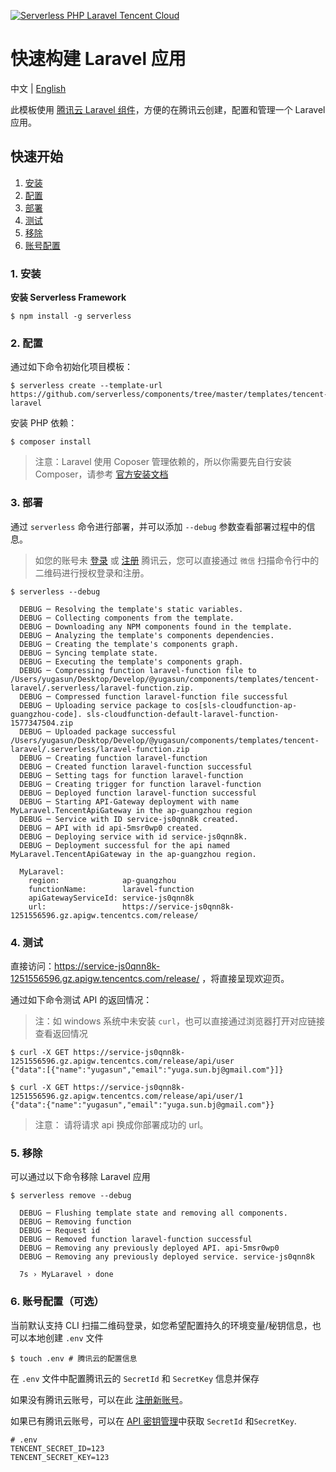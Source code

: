 <!--
title: Deploy Serverless Laravel Application
description: "Deploy Serverless Laravel application with Tencent Laravel component"
date: 2019-12-26
thumbnail: 'https://img.serverlesscloud.cn/20191226/1577347087676-website_%E9%95%BF.png'
categories:
  - toturial
authors:
  - yugasun
authorslink:
  - https://github.com/yugasun
translators:
  - None
translatorslink:
  - None
-->

[![Serverless PHP Laravel Tencent Cloud](https://img.serverlesscloud.cn/20191226/1577347087676-website_%E9%95%BF.png)](http://serverless.com)

# 快速构建 Laravel 应用

中文 | [English](./README_EN.md)

此模板使用 [腾讯云 Laravel 组件](https://github.com/serverless-components/tencent-laravel)，方便的在腾讯云创建，配置和管理一个 Laravel 应用。

## 快速开始

1. [安装](#1-安装)
2. [配置](#2-配置)
3. [部署](#3-部署)
4. [测试](#4-测试)
5. [移除](#5-移除)
6. [账号配置](#6-账号配置（可选）)

### 1. 安装

**安装 Serverless Framework**

```shell
$ npm install -g serverless
```

### 2. 配置

通过如下命令初始化项目模板：

```shell
$ serverless create --template-url https://github.com/serverless/components/tree/master/templates/tencent-laravel
```

安装 PHP 依赖：

```shell
$ composer install
```

> 注意：Laravel 使用 Coposer 管理依赖的，所以你需要先自行安装 Composer，请参考 [官方安装文档](https://getcomposer.org/doc/00-intro.md#installation-linux-unix-macos)

### 3. 部署

通过 `serverless` 命令进行部署，并可以添加 `--debug` 参数查看部署过程中的信息。

> 如您的账号未 [登录](https://cloud.tencent.com/login) 或 [注册](https://cloud.tencent.com/register) 腾讯云，您可以直接通过 `微信` 扫描命令行中的二维码进行授权登录和注册。

```shell
$ serverless --debug

  DEBUG ─ Resolving the template's static variables.
  DEBUG ─ Collecting components from the template.
  DEBUG ─ Downloading any NPM components found in the template.
  DEBUG ─ Analyzing the template's components dependencies.
  DEBUG ─ Creating the template's components graph.
  DEBUG ─ Syncing template state.
  DEBUG ─ Executing the template's components graph.
  DEBUG ─ Compressing function laravel-function file to /Users/yugasun/Desktop/Develop/@yugasun/components/templates/tencent-laravel/.serverless/laravel-function.zip.
  DEBUG ─ Compressed function laravel-function file successful
  DEBUG ─ Uploading service package to cos[sls-cloudfunction-ap-guangzhou-code]. sls-cloudfunction-default-laravel-function-1577347504.zip
  DEBUG ─ Uploaded package successful /Users/yugasun/Desktop/Develop/@yugasun/components/templates/tencent-laravel/.serverless/laravel-function.zip
  DEBUG ─ Creating function laravel-function
  DEBUG ─ Created function laravel-function successful
  DEBUG ─ Setting tags for function laravel-function
  DEBUG ─ Creating trigger for function laravel-function
  DEBUG ─ Deployed function laravel-function successful
  DEBUG ─ Starting API-Gateway deployment with name MyLaravel.TencentApiGateway in the ap-guangzhou region
  DEBUG ─ Service with ID service-js0qnn8k created.
  DEBUG ─ API with id api-5msr0wp0 created.
  DEBUG ─ Deploying service with id service-js0qnn8k.
  DEBUG ─ Deployment successful for the api named MyLaravel.TencentApiGateway in the ap-guangzhou region.

  MyLaravel:
    region:              ap-guangzhou
    functionName:        laravel-function
    apiGatewayServiceId: service-js0qnn8k
    url:                 https://service-js0qnn8k-1251556596.gz.apigw.tencentcs.com/release/
```

### 4. 测试

直接访问：https://service-js0qnn8k-1251556596.gz.apigw.tencentcs.com/release/ ，将直接呈现欢迎页。

通过如下命令测试 API 的返回情况：

> 注：如 windows 系统中未安装 `curl`，也可以直接通过浏览器打开对应链接查看返回情况

```shell
$ curl -X GET https://service-js0qnn8k-1251556596.gz.apigw.tencentcs.com/release/api/user
{"data":[{"name":"yugasun","email":"yuga.sun.bj@gmail.com"}]}
```

```shell
$ curl -X GET https://service-js0qnn8k-1251556596.gz.apigw.tencentcs.com/release/api/user/1
{"data":{"name":"yugasun","email":"yuga.sun.bj@gmail.com"}}
```

> 注意： 请将请求 api 换成你部署成功的 url。

### 5. 移除

可以通过以下命令移除 Laravel 应用

```shell
$ serverless remove --debug

  DEBUG ─ Flushing template state and removing all components.
  DEBUG ─ Removing function
  DEBUG ─ Request id
  DEBUG ─ Removed function laravel-function successful
  DEBUG ─ Removing any previously deployed API. api-5msr0wp0
  DEBUG ─ Removing any previously deployed service. service-js0qnn8k

  7s › MyLaravel › done
```

### 6. 账号配置（可选）

当前默认支持 CLI 扫描二维码登录，如您希望配置持久的环境变量/秘钥信息，也可以本地创建 `.env` 文件

```shell
$ touch .env # 腾讯云的配置信息
```

在 `.env` 文件中配置腾讯云的 `SecretId` 和 `SecretKey` 信息并保存

如果没有腾讯云账号，可以在此 [注册新账号](https://cloud.tencent.com/register)。

如果已有腾讯云账号，可以在 [API 密钥管理](https://console.cloud.tencent.com/cam/capi)中获取 `SecretId` 和`SecretKey`.

```
# .env
TENCENT_SECRET_ID=123
TENCENT_SECRET_KEY=123
```

